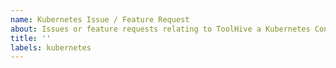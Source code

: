 ```yaml
---
name: Kubernetes Issue / Feature Request
about: Issues or feature requests relating to ToolHive a Kubernetes Context (ToolHive Operator, Helm Charts, general Kubernetes etc)
title: ''
labels: kubernetes
---
```

